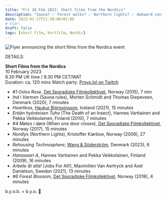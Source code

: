 ```yaml
---
title: "Fri 10 Feb 2023: Short films from the Nordics"
description: "Sauna? ✅ Forest walks? ✅ Northern lights? ✅ Awkward conversations? ✅ Being swallowed up by a giant hovering egg? ✅ Join us for an evening of short films from the Nordics"
date: 2023-01-27T21:30:00+01:00
# tldr: 
draft: false
tags: [short film, kortfilm, Nordic]
---
```


![Flyer announcing the short films from the Nordics event](/images/nordic-korfilm.jpg)

DETAILS:

**Short Films from the Nordics**   
10 February 2023  
8.30 PM UK time / 9.30 PM CET/WAT  
Duration: ca. 120 mins
Watch party: [Provo.lol on Twitch](https://www.twitch.tv/provolol)

- *#1 Oslos Rose*, [Det Sporadiske Filmkollektivet](https://www.detsporadiskefilmkollektivet.no/), Norway (2015), 7 min
- *Ind i Varmen* (Sauna rules), Morten Schmidt and Thomas Diepeveen, Denmark (2020), 7 minutes
- *Heartless*, [Haukur Björgvinsson](https://directorhawk.com/), Iceland (2021), 15 minutes
- *Erään hyönteisen Tuho* (The Death of an Insect), Hannes Vartiainen and Pekka Veikkolainen, Finland (2010), 7 minutes
- *#4 Møtes i døra* (When one door closes), [Det Sporadiske Filmkollektivet](https://www.detsporadiskefilmkollektivet.no/), Norway (2017), 15 minutes
- *Nordlys* (Northern Lights), Kristoffer Kiørboe, Norway (2009), 27 minutes
- *Rehousing Technosphere*, [Wang & Söderström](https://wangsoderstrom.com/), Denmark (2023), 6 minutes
- *Hanasaari A*, Hannes Vartiainen and Pekka Veikkolainen, Finland (2009), 16 minutes
- *Arbete åt alla!* (Jobs For All!), Maximilien Van Aertryck and Axel Danielson, Sweden (2021), 13 minutes
- *#6 Forest Blossom*, [Det Sporadiske Filmkollektivet](https://www.detsporadiskefilmkollektivet.no/), Norway (2018), 4 minutes

b.y.o.b. + b.y.o. 🍕